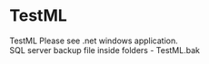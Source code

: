 # TestML
TestML
Please see .net windows application.  
SQL server backup file inside folders - TestML.bak
